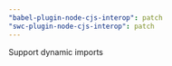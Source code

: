 ```yaml
---
"babel-plugin-node-cjs-interop": patch
"swc-plugin-node-cjs-interop": patch
---
```


Support dynamic imports
